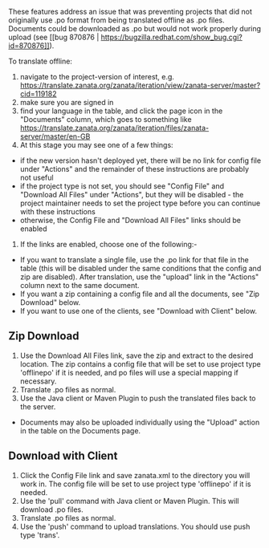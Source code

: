 These features address an issue that was preventing projects that did not originally use .po format from being translated offline as .po files. Documents could be downloaded as .po but would not work properly during upload (see [[bug 870876 | https://bugzilla.redhat.com/show_bug.cgi?id=870876]]).

To translate offline:
 1. navigate to the project-version of interest, e.g. https://translate.zanata.org/zanata/iteration/view/zanata-server/master?cid=119182
 1. make sure you are signed in
 1. find your language in the table, and click the page icon in the "Documents" column, which goes to something like https://translate.zanata.org/zanata/iteration/files/zanata-server/master/en-GB
 1. At this stage you may see one of a few things:
   - if the new version hasn't deployed yet, there will be no link for config file under "Actions" and the remainder of these instructions are probably not useful
   - if the project type is not set, you should see "Config File" and "Download All Files" under "Actions", but they will be disabled - the project maintainer needs to set the project type before you can continue with these instructions
   - otherwise, the Config File and "Download All Files" links should be enabled
 1. If the links are enabled, choose one of the following:-
   - If you want to translate a single file, use the .po link for that file in the table (this will be disabled under the same conditions that the config and zip are disabled). After translation, use the "upload" link in the "Actions" column next to the same document.
   - If you want a zip containing a config file and all the documents, see "Zip Download" below.
   - If you want to use one of the clients, see "Download with Client" below.

## Zip Download
 1. Use the Download All Files link, save the zip and extract to the desired location. The zip contains a config file that will be set to use project type 'offlinepo' if it is needed, and po files will use a special mapping if necessary.
 1. Translate .po files as normal.
 1. Use the Java client or Maven Plugin to push the translated files back to the server.
   - Documents may also be uploaded individually using the "Upload" action in the table on the Documents page.


## Download with Client
 1. Click the Config File link and save zanata.xml to the directory you will work in. The config file will be set to use project type 'offlinepo' if it is needed.
 1. Use the 'pull' command with Java client or Maven Plugin. This will download .po files.
 1. Translate .po files as normal.
 1. Use the 'push' command to upload translations. You should use push type 'trans'.